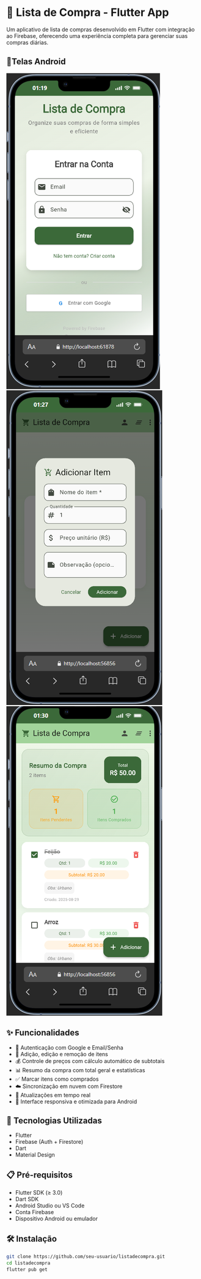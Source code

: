 # 📱 Lista de Compra - Flutter App

Um aplicativo de lista de compras desenvolvido em Flutter com integração ao Firebase, oferecendo uma experiência completa para gerenciar suas compras diárias.

## 📱Telas Android
![Print login](/telas/login.png)
![print adicionando](/telas/adicionando.png)
![Print lista](/telas/lista.png)

## ✨ Funcionalidades

- 🔐 Autenticação com Google e Email/Senha
- 📝 Adição, edição e remoção de itens
- 💰 Controle de preços com cálculo automático de subtotais
- 📊 Resumo da compra com total geral e estatísticas
- ✅ Marcar itens como comprados
- ☁️ Sincronização em nuvem com Firestore
- 🔄 Atualizações em tempo real
- 📱 Interface responsiva e otimizada para Android

## 🚀 Tecnologias Utilizadas

- Flutter
- Firebase (Auth + Firestore)
- Dart
- Material Design

## 📋 Pré-requisitos

- Flutter SDK (≥ 3.0)
- Dart SDK
- Android Studio ou VS Code
- Conta Firebase
- Dispositivo Android ou emulador

## 🛠️ Instalação

```bash
git clone https://github.com/seu-usuario/listadecompra.git
cd listadecompra
flutter pub get

